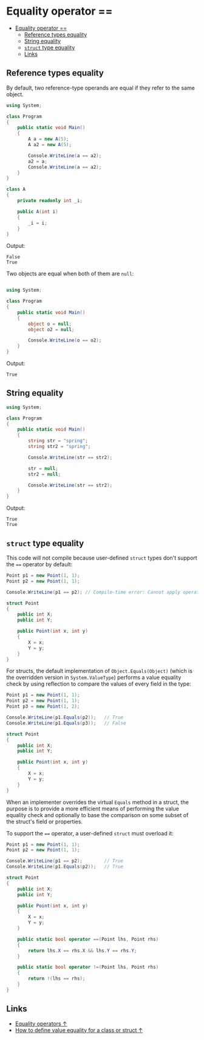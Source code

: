 # Equality operator ==

- [Equality operator ==](#equality-operator-)
  - [Reference types equality](#reference-types-equality)
  - [String equality](#string-equality)
  - [`struct` type equality](#struct-type-equality)
  - [Links](#links)

## Reference types equality

By default, two reference-type operands are equal if they refer to the same object.

```csharp
using System;

class Program
{
    public static void Main()
    {
        A a = new A(5);
        A a2 = new A(5);

        Console.WriteLine(a == a2);
        a2 = a;
        Console.WriteLine(a == a2);
    }
}

class A
{
    private readonly int _i;

    public A(int i)
    {
        _i = i;
    }
}
```

Output:

```output
False
True
```

Two objects are equal when both of them are `null`:

```csharp

using System;

class Program
{
    public static void Main()
    {
        object o = null;
        object o2 = null;

        Console.WriteLine(o == o2);
    }
}
```

Output:

```output
True
```

## String equality

```csharp
using System;

class Program
{
    public static void Main()
    {
        string str = "spring";
        string str2 = "spring";

        Console.WriteLine(str == str2);

        str = null;
        str2 = null;

        Console.WriteLine(str == str2);
    }
}
```

Output:

```output
True
True
```

## `struct` type equality

This code will not compile because user-defined `struct` types don't support the `==` operator by default:

```csharp
Point p1 = new Point(1, 1);
Point p2 = new Point(1, 1);

Console.WriteLine(p1 == p2); // Compile-time error: Cannot apply operator '==' to operands of type 'Point' and 'Point'

struct Point
{
    public int X;
    public int Y;

    public Point(int x, int y)
    {
        X = x;
        Y = y;
    }
}
```

For structs, the default implementation of `Object.Equals(Object)` (which is the overridden version in `System.ValueType`) performs a value equality check by using reflection to compare the values of every field in the type:

```csharp
Point p1 = new Point(1, 1);
Point p2 = new Point(1, 1);
Point p3 = new Point(1, 2);

Console.WriteLine(p1.Equals(p2));   // True
Console.WriteLine(p1.Equals(p3));   // False

struct Point
{
    public int X;
    public int Y;

    public Point(int x, int y)
    {
        X = x;
        Y = y;
    }
}
```

When an implementer overrides the virtual `Equals` method in a struct, the purpose is to provide a more efficient means of performing the value equality check and optionally to base the comparison on some subset of the struct's field or properties.

To support the `==` operator, a user-defined `struct` must overload it:

```csharp
Point p1 = new Point(1, 1);
Point p2 = new Point(1, 1);

Console.WriteLine(p1 == p2);        // True
Console.WriteLine(p1.Equals(p2));   // True

struct Point
{
    public int X;
    public int Y;

    public Point(int x, int y)
    {
        X = x;
        Y = y;
    }

    public static bool operator ==(Point lhs, Point rhs)
    {
        return lhs.X == rhs.X && lhs.Y == rhs.Y;
    }

    public static bool operator !=(Point lhs, Point rhs)
    {
        return !(lhs == rhs);
    }
}
```

## Links

- [Equality operators ↑](https://docs.microsoft.com/en-us/dotnet/csharp/language-reference/operators/equality-operators)
- [How to define value equality for a class or struct ↑](https://docs.microsoft.com/en-us/dotnet/csharp/programming-guide/statements-expressions-operators/how-to-define-value-equality-for-a-type)
